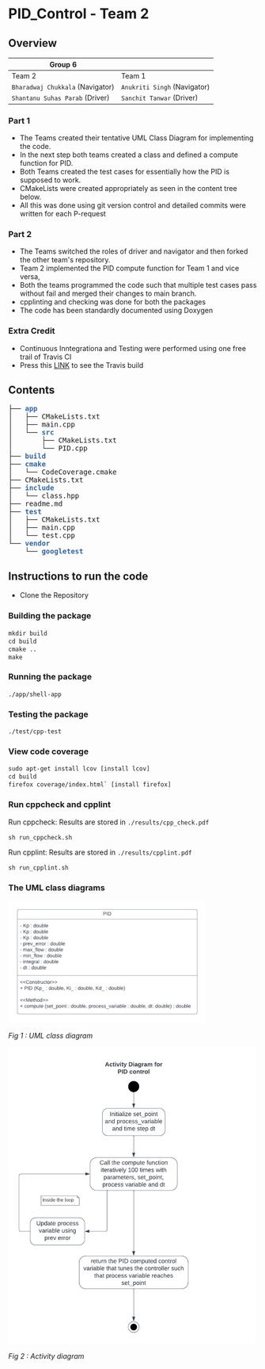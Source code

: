 # PID_Control - Team 2

## Overview

| Group 6| |
|---| --- |
| Team 2 | Team 1 |
| `Bharadwaj Chukkala` (Navigator)| `Anukriti Singh` (Navigator)|
| `Shantanu Suhas Parab` (Driver)| `Sanchit Tanwar` (Driver)|

### Part 1 
- The Teams created their tentative UML Class Diagram for implementing the code.
- In the next step both teams created a class and defined a compute function for PID.
- Both Teams created the test cases for essentially how the PID is supposed to work.
- CMakeLists were created appropriately as seen in the content tree below.
- All this was done using git version control and detailed commits were written for each P-request

### Part 2
- The Teams switched the roles of driver and navigator and then forked the other team's repository.
- Team 2 implemented the PID compute function for Team 1 and vice versa,
- Both the teams programmed the code such that multiple test cases pass without fail and merged their changes to main branch.
- cpplinting and checking was done for both the packages
- The code has been standardly documented using Doxygen

### Extra Credit
- Continuous Inntegrationa and Testing were performed using one free trail of Travis CI 
- Press this [LINK](https://app.travis-ci.com/github/sanchit2843/PID_Control) to see the Travis build


## Contents

<pre>├── <font color="#3465A4"><b>app</b></font>
│   ├── CMakeLists.txt
│   ├── main.cpp
│   └── <font color="#3465A4"><b>src</b></font>
│       ├── CMakeLists.txt
│       └── PID.cpp
├── <font color="#3465A4"><b>build</b></font>
├── <font color="#3465A4"><b>cmake</b></font>
│   └── CodeCoverage.cmake
├── CMakeLists.txt
├── <font color="#3465A4"><b>include</b></font>
│   └── class.hpp
├── readme.md
├── <font color="#3465A4"><b>test</b></font>
│   ├── CMakeLists.txt
│   ├── main.cpp
│   └── test.cpp
└── <font color="#3465A4"><b>vendor</b></font>
    └── <font color="#3465A4"><b>googletest</b></font>
</pre>

## Instructions to run the code
- Clone the Repository
### Building the package
```
mkdir build
cd build
cmake ..
make
```
### Running the package
```
./app/shell-app
```
### Testing the package
```
./test/cpp-test
```
### View code coverage
```
sudo apt-get install lcov [install lcov]
cd build
firefox coverage/index.html` [install firefox]
```  
### Run cppcheck and cpplint
Run cppcheck: Results are stored in `./results/cpp_check.pdf`
```
sh run_cppcheck.sh
```

Run cpplint: Results are stored in `./results/cpplint.pdf`
```
sh run_cpplint.sh
```
### The UML class diagrams

<img alt="UML" src="./PID Class_pair2.png" width="400" />

*Fig 1 :  UML class diagram*



<img alt="Activity" src="./TDD activity diagram(1)_pair2.png" width="500" />

*Fig 2 :  Activity diagram*

